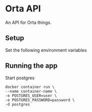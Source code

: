 # Orta API

An API for Orta things.

## Setup

Set the following environment variables

## Running the app

Start postgres

```
docker container run \
--name container-name \
-e POSTGRES_USER=user \
-e POSTGRES_PASSWORD=password \
-d postgres
```

